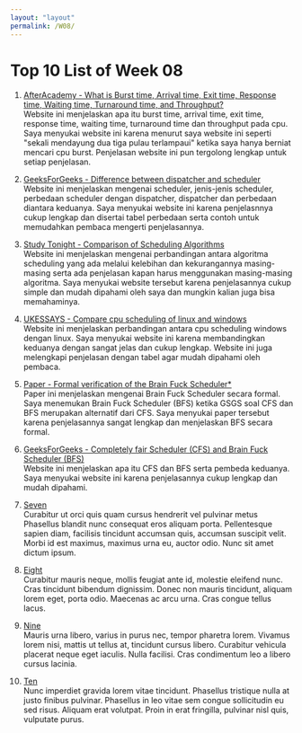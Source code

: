 ```yaml
---
layout: "layout"
permalink: /W08/
---
```


# Top 10 List of Week 08

1. [AfterAcademy - What is Burst time, Arrival time, Exit time, Response time, Waiting time, Turnaround time, and Throughput?](https://afteracademy.com/blog/what-is-burst-arrival-exit-response-waiting-turnaround-time-and-throughput)<br>
Website ini menjelaskan apa itu burst time, arrival time, exit time, response time, waiting time, turnaround time dan throughput pada cpu.
Saya menyukai website ini karena menurut saya website ini seperti "sekali mendayung dua tiga pulau terlampaui" ketika saya hanya berniat 
mencari cpu burst. Penjelasan website ini pun tergolong lengkap untuk setiap penjelasan.

2. [GeeksForGeeks - Difference between dispatcher and scheduler](https://www.geeksforgeeks.org/difference-between-dispatcher-and-scheduler/)<br>
Website ini menjelaskan mengenai scheduler, jenis-jenis scheduler, perbedaan scheduler dengan dispatcher, dispatcher dan perbedaan diantara
keduanya. Saya menyukai website ini karena penjelasnnya cukup lengkap dan disertai tabel perbedaan serta contoh untuk memudahkan pembaca 
mengerti penjelasannya.

3. [Study Tonight - Comparison of Scheduling Algorithms](https://www.studytonight.com/operating-system/comparision-scheduling-algorithms)<br>
Website ini menjelaskan mengenai perbandingan antara algoritma scheduling yang ada melalui kelebihan dan kekurangannya masing-masing serta
ada penjelasan kapan harus menggunakan masing-masing algoritma. Saya menyukai website tersebut karena penjelasannya cukup simple dan mudah
dipahami oleh saya dan mungkin kalian juga bisa memahaminya.

4. [UKESSAYS - Compare cpu scheduling of linux and windows](https://www.ukessays.com/essays/information-systems/compare-cpu-scheduling-of-linux-and-windows.php)<br>
Website ini menjelaskan perbandingan antara cpu scheduling windows dengan linux. Saya menyukai website ini karena membandingkan keduanya
dengan sangat jelas dan cukup lengkap. Website ini juga melengkapi penjelasan dengan tabel agar mudah dipahami oleh pembaca.

5. [Paper - Formal verification of the Brain Fuck Scheduler*](https://www.cs.mcgill.ca/~mxia3/pdfs/Case_study__formal_verification_of_the_brain_fuck_scheduler.pdf)<br>
Paper ini menjelaskan mengenai Brain Fuck Scheduler secara formal. Saya menemukan Brain Fuck Scheduler (BFS) ketika GSGS soal CFS dan BFS 
merupakan alternatif dari CFS. Saya menyukai paper tersebut karena penjelasannya sangat lengkap dan menjelaskan BFS secara formal.

6. [GeeksForGeeks - Completely fair Scheduler (CFS) and Brain Fuck Scheduler (BFS)](https://www.geeksforgeeks.org/completely-fair-scheduler-cfs-and-brain-fuck-scheduler-bfs/)<br>
Website ini menjelaskan apa itu CFS dan BFS serta pembeda keduanya. Saya menyukai website ini karena penjelasannya cukup lengkap dan 
mudah dipahami.

7. [Seven](https://en.wikipedia.org/wiki/7)<br>
Curabitur ut orci quis quam cursus hendrerit vel pulvinar metus
Phasellus blandit nunc consequat eros aliquam porta.
Pellentesque sapien diam, facilisis tincidunt accumsan quis, accumsan suscipit velit. 
Morbi id est maximus, maximus urna eu, auctor odio. 
Nunc sit amet dictum ipsum.

8. [Eight](https://en.wikipedia.org/wiki/8)<br>
Curabitur mauris neque, mollis feugiat ante id, molestie eleifend nunc.
Cras tincidunt bibendum dignissim.
Donec non mauris tincidunt, aliquam lorem eget, porta odio.
Maecenas ac arcu urna.
Cras congue tellus lacus.

9. [Nine](https://en.wikipedia.org/wiki/9)<br>
Mauris urna libero, varius in purus nec, tempor pharetra lorem.
Vivamus lorem nisi, mattis ut tellus at, tincidunt cursus libero.
Curabitur vehicula placerat neque eget iaculis.
Nulla facilisi.
Cras condimentum leo a libero cursus lacinia.

10. [Ten](https://en.wikipedia.org/wiki/10)<br>
Nunc imperdiet gravida lorem vitae tincidunt. 
Phasellus tristique nulla at justo finibus pulvinar.
Phasellus in leo vitae sem congue sollicitudin eu sed risus.
Aliquam erat volutpat.
Proin in erat fringilla, pulvinar nisl quis, vulputate purus.


